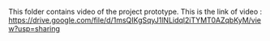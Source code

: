This folder contains video of the project prototype.
This is the link of video : 
https://drive.google.com/file/d/1msQIKgSqyJ1lNLidql2iTYMT0AZqbKyM/view?usp=sharing
